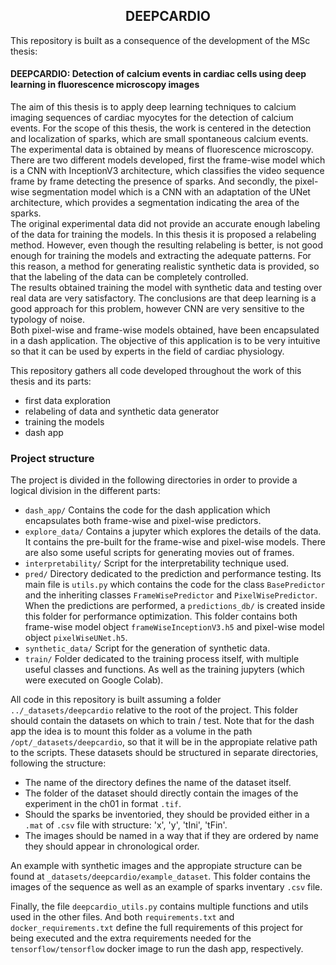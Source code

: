 <h2 align=center>DEEPCARDIO</h2>
This repository is built as a consequence of the development of the MSc thesis:
<h4>DEEPCARDIO: Detection of calcium events in cardiac cells using deep learning in fluorescence microscopy images</h4>

<!-- abstract -->
The aim of this thesis is to apply deep learning techniques to calcium imaging sequences of cardiac myocytes for the detection of calcium events. 
For the scope of this thesis, the work is centered in the detection and localization of sparks, which are small spontaneous calcium events. 
The experimental data is obtained by means of fluorescence microscopy.  
There are two different models developed, first the frame-wise model which is a CNN with InceptionV3 architecture, which 
classifies the video sequence frame by frame detecting the presence of sparks. And secondly, the pixel-wise segmentation 
model which is a CNN with an adaptation of the UNet architecture, which provides a segmentation indicating the area of the sparks.  
The original experimental data did not provide an accurate enough labeling of the data for training the models. 
In this thesis it is proposed a relabeling method. However, even though the resulting relabeling is better, is not good 
enough for training the models and extracting the adequate patterns. For this reason, a method for generating realistic 
synthetic data is provided, so that the labeling of the data can be completely controlled.  
The results obtained training the model with synthetic data and testing over real data are very satisfactory. 
The conclusions are that deep learning is a good approach for this problem, however CNN are very sensitive to the typology of noise.  
Both pixel-wise and frame-wise models obtained, have been encapsulated in a dash application. The objective of this
application is to be very intuitive so that it can be used by experts in the field of cardiac physiology.

This repository gathers all code developed throughout the work of this thesis and its parts:
- first data exploration
- relabeling of data and synthetic data generator
- training the models
- dash app

### Project structure

The project is divided in the following directories in order to provide a logical division in the different parts:
- `dash_app/` Contains the code for the dash application which encapsulates both frame-wise and pixel-wise predictors.
- `explore_data/` Contains a jupyter which explores the details of the data. It contains the pre-built for the frame-wise 
and pixel-wise models. There are also some useful scripts for generating movies out of frames.
- `interpretability/` Script for the interpretability technique used.
- `pred/` Directory dedicated to the prediction and performance testing. Its main file is `utils.py` which contains the 
code for the class ``BasePredictor`` and the inheriting classes `FrameWisePredictor` and `PixelWisePredictor`.
When the predictions are performed, a `predictions_db/` is created inside this folder for performance optimization. 
This folder contains both frame-wise model object `frameWiseInceptionV3.h5` and pixel-wise model object `pixelWiseUNet.h5`.
- `synthetic_data/` Script for the generation of synthetic data.
- `train/` Folder dedicated to the training process itself, with multiple useful classes and functions. As well as the 
training jupyters (which were executed on Google Colab).


All code in this repository is built assuming a folder ```../_datasets/deepcardio``` relative to the root of the project. 
This folder should contain the datasets on which to train / test. Note that for the dash app the idea is to mount this
folder as a volume in the path `/opt/_datasets/deepcardio`, so that it will be in the appropiate relative path to the scripts.
These datasets should be structured in separate directories, following the structure:
- The name of the directory defines the name of the dataset itself.
- The folder of the dataset should directly contain the images of the experiment in the ch01 in format `.tif`.
- Should the sparks be inventoried, they should be provided either in a `.mat` of `.csv` file with structure: 'x', 'y', 'tIni', 'tFin'.
- The images should be named in a way that if they are ordered by name they should appear in chronological order.

An example with synthetic images and the appropiate structure can be found at `_datasets/deepcardio/example_dataset`.
This folder contains the images of the sequence as well as an example of sparks inventary `.csv` file.

Finally, the file `deepcardio_utils.py` contains multiple functions and utils used in the other files. And both 
`requirements.txt` and `docker_requirements.txt` define the full requirements of this project for being executed and the 
extra requirements needed for the `tensorflow/tensorflow` docker image to run the dash app, respectively.   